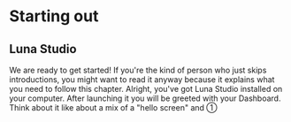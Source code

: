 # Starting out

## Luna Studio

We are ready to get started! If you're the kind of person who just skips introductions, you might want to read it anyway because it explains what you need to follow this chapter. Alright, you've got Luna Studio installed on your computer. After launching it you will be greeted with your Dashboard. Think about it like about a mix of a "hello screen" and ①

